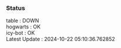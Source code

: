 ### Status


table : DOWN  
hogwarts : OK  
icy-bot : OK  
Latest Update : 2024-10-22 05:10:36.762852
